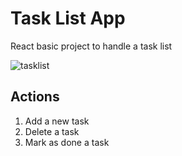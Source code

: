 # Task List App

React basic project to handle a task list

![tasklist](https://user-images.githubusercontent.com/83732503/168392398-d22f1d52-355e-4ebb-b618-9954287362c7.PNG)

## Actions

1. Add a new task
2. Delete a task
3. Mark as done a task
